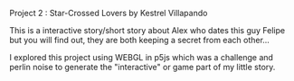 Project 2 : Star-Crossed Lovers
by Kestrel Villapando

This is a interactive story/short story about Alex who dates this guy Felipe but you will find out, they are both keeping a secret from each other...

I explored this project using WEBGL in p5js which was a challenge and perlin noise to generate the "interactive" or game part of my little story. 
